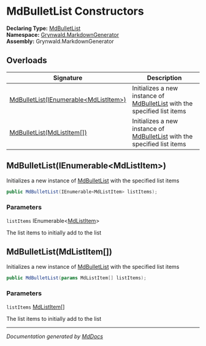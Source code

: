 ﻿<!--  
  <auto-generated>   
    The contents of this file were generated by a tool.  
    Changes to this file may be list if the file is regenerated  
  </auto-generated>   
-->

# MdBulletList Constructors

**Declaring Type:** [MdBulletList](../index.md)  
**Namespace:** [Grynwald.MarkdownGenerator](../../index.md)  
**Assembly:** Grynwald.MarkdownGenerator

## Overloads

| Signature                                                                     | Description                                                                             |
| ----------------------------------------------------------------------------- | --------------------------------------------------------------------------------------- |
| [MdBulletList(IEnumerable\<MdListItem\>)](#mdbulletlistienumerablemdlistitem) | Initializes a new instance of [MdBulletList](../index.md) with the specified list items |
| [MdBulletList(MdListItem\[\])](#mdbulletlistmdlistitem)                       | Initializes a new instance of [MdBulletList](../index.md) with the specified list items |

## MdBulletList(IEnumerable\<MdListItem\>)

Initializes a new instance of [MdBulletList](../index.md) with the specified list items

```csharp
public MdBulletList(IEnumerable<MdListItem> listItems);
```

### Parameters

`listItems`  IEnumerable\<[MdListItem](../../MdListItem/index.md)\>

The list items to initially add to the list

## MdBulletList(MdListItem\[\])

Initializes a new instance of [MdBulletList](../index.md) with the specified list items

```csharp
public MdBulletList(params MdListItem[] listItems);
```

### Parameters

`listItems`  [MdListItem](../../MdListItem/index.md)\[\]

The list items to initially add to the list

___

*Documentation generated by [MdDocs](https://github.com/ap0llo/mddocs)*

